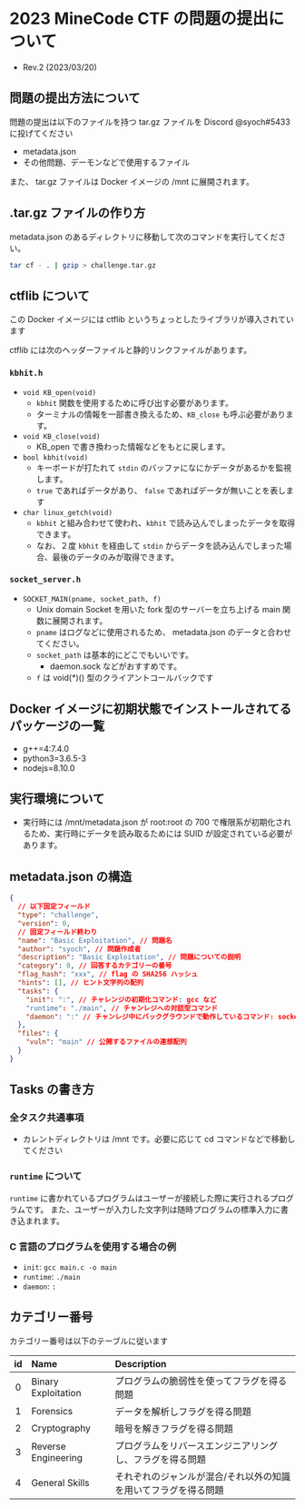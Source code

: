 # 2023 MineCode CTF の問題の提出について

- Rev.2 (2023/03/20)

## 問題の提出方法について

問題の提出は以下のファイルを持つ tar.gz ファイルを Discord @syoch#5433 に投げてください

- metadata.json
- その他問題、デーモンなどで使用するファイル

また、 tar.gz ファイルは Docker イメージの /mnt に展開されます。

## .tar.gz ファイルの作り方

metadata.json のあるディレクトリに移動して次のコマンドを実行してください。

```bash
tar cf - . | gzip > challenge.tar.gz
```

## ctflib について

この Docker イメージには ctflib というちょっとしたライブラリが導入されています

ctflib には次のヘッダーファイルと静的リンクファイルがあります。

### `kbhit.h`

- `void KB_open(void)`
  - `kbhit` 関数を使用するために呼び出す必要があります。
  - ターミナルの情報を一部書き換えるため、`KB_close` も呼ぶ必要があります。
- `void KB_close(void)`
  - KB_open で書き換わった情報などをもとに戻します。
- `bool kbhit(void)`
  - キーボードが打たれて `stdin` のバッファになにかデータがあるかを監視します。
  - `true` であればデータがあり、 `false` であればデータが無いことを表します
- `char linux_getch(void)`
  - `kbhit` と組み合わせて使われ、`kbhit` で読み込んでしまったデータを取得できます。
  - なお、２度 `kbhit` を経由して `stdin` からデータを読み込んでしまった場合、最後のデータのみが取得できます。

### `socket_server.h`

- `SOCKET_MAIN(pname, socket_path, f)`
  - Unix domain Socket を用いた fork 型のサーバーを立ち上げる main 関数に展開されます。
  - `pname` はログなどに使用されるため、 metadata.json のデータと合わせてください。
  - `socket_path` は基本的にどこでもいいです。
    - daemon.sock などがおすすめです。
  - `f` は void(*)() 型のクライアントコールバックです

## Docker イメージに初期状態でインストールされてるパッケージの一覧

- g++=4:7.4.0
- python3=3.6.5-3
- nodejs=8.10.0

## 実行環境について

- 実行時には /mnt/metadata.json が root:root の 700 で権限系が初期化されるため、実行時にデータを読み取るためには SUID が設定されている必要があります。

## metadata.json の構造

```json
{
  // 以下固定フィールド
  "type": "challenge",
  "version": 0,
  // 固定フィールド終わり
  "name": "Basic Exploitation", // 問題名
  "author": "syoch", // 問題作成者
  "description": "Basic Exploitation", // 問題についての説明
  "category": 0, // 回答するカテゴリーの番号
  "flag_hash": "xxx", // flag の SHA256 ハッシュ
  "hints": [], // ヒント文字列の配列
  "tasks": {
    "init": ":", // チャレンジの初期化コマンド: gcc など
    "runtime": "./main", // チャンレジへの対話型コマンド
    "daemon": ":" // チャンレジ中にバックグラウンドで動作しているコマンド: socket サーバーなど
  },
  "files": {
    "vuln": "main" // 公開するファイルの連想配列
  }
}
```

## Tasks の書き方

### 全タスク共通事項

- カレントディレクトリは /mnt です。必要に応じて cd コマンドなどで移動してください

### `runtime` について

`runtime` に書かれているプログラムはユーザーが接続した際に実行されるプログラムです。
また、ユーザーが入力した文字列は随時プログラムの標準入力に書き込まれます。

### C 言語のプログラムを使用する場合の例

- `init`: `gcc main.c -o main`
- `runtime`: `./main`
- `daemon`: `:`

## カテゴリー番号

カテゴリー番号は以下のテーブルに従います

| id |Name|Description|
|:--:|:---|:----------|
|0|Binary Exploitation|プログラムの脆弱性を使ってフラグを得る問題|
|1|Forensics|データを解析しフラグを得る問題|
|2|Cryptography|暗号を解きフラグを得る問題|
|3|Reverse Engineering|プログラムをリバースエンジニアリングし、フラグを得る問題|
|4|General Skills|それぞれのジャンルが混合/それ以外の知識を用いてフラグを得る問題|